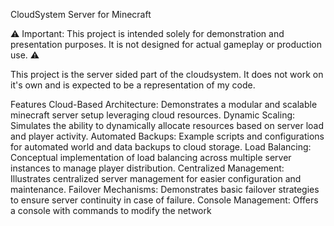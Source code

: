 CloudSystem Server for Minecraft

⚠️ Important: This project is intended solely for demonstration and presentation purposes. It is not designed for actual gameplay or production use. ⚠️

This project is the server sided part of the cloudsystem. It does not work on it's own and is expected to be a representation of my code. 

Features
    Cloud-Based Architecture: Demonstrates a modular and scalable minecraft server setup leveraging cloud resources.
    Dynamic Scaling: Simulates the ability to dynamically allocate resources based on server load and player activity.
    Automated Backups: Example scripts and configurations for automated world and data backups to cloud storage.
    Load Balancing: Conceptual implementation of load balancing across multiple server instances to manage player distribution.
    Centralized Management: Illustrates centralized server management for easier configuration and maintenance.
    Failover Mechanisms: Demonstrates basic failover strategies to ensure server continuity in case of failure.
    Console Management: Offers a console with commands to modify the network
